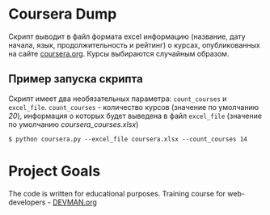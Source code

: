 # Coursera Dump

Скрипт выводит в файл формата excel информацию (название, дату начала, язык, продолжительность и рейтинг) о курсах, опубликованных на сайте [coursera.org](https://www.coursera.org). Курсы выбираются случайным образом.

## Пример запуска скрипта
Скрипт имеет два необязательных параметра: `count_courses` и `excel_file`. 
`count_courses` - количество курсов (значение по умолчанию _20_), информация о которых будет выведена в файл `excel_file` (значение по умолчанию _coursera\_courses.xlsx_)

    $ python coursera.py --excel_file coursera.xlsx --count_courses 14

# Project Goals

The code is written for educational purposes. Training course for web-developers - [DEVMAN.org](https://devman.org)
